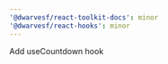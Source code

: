 ```yaml
---
'@dwarvesf/react-toolkit-docs': minor
'@dwarvesf/react-hooks': minor
---
```


Add useCountdown hook
